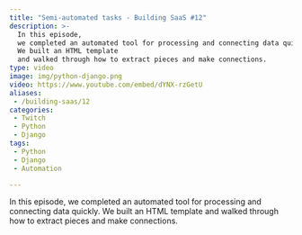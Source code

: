 ```yaml
---
title: "Semi-automated tasks - Building SaaS #12"
description: >-
  In this episode,
  we completed an automated tool for processing and connecting data quickly.
  We built an HTML template
  and walked through how to extract pieces and make connections.
type: video
image: img/python-django.png
video: https://www.youtube.com/embed/dYNX-rzGetU
aliases:
 - /building-saas/12
categories:
 - Twitch
 - Python
 - Django
tags:
 - Python
 - Django
 - Automation

---
```


In this episode,
we completed an automated tool for processing and connecting data quickly.
We built an HTML template
and walked through how to extract pieces and make connections.
